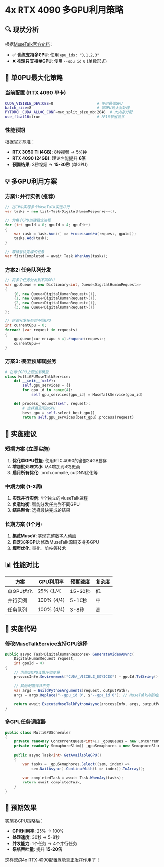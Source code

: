 # 4x RTX 4090 多GPU利用策略

## 🔍 现状分析

根据[MuseTalk官方文档](https://github.com/TMElyralab/MuseTalk)：
- ✅ **训练支持多GPU**: 使用 `gpu_ids: "0,1,2,3"`
- ❌ **推理只支持单GPU**: 使用 `--gpu_id 0` (单数形式)

## 🚀 单GPU最大化策略

### 当前配置 (RTX 4090 单卡)
```bash
CUDA_VISIBLE_DEVICES=0                    # 使用最强GPU
batch_size=8                              # 单GPU最大批处理
PYTORCH_CUDA_ALLOC_CONF=max_split_size_mb:2048  # 大内存分配
use_float16=true                          # FP16节省显存
```

### 性能预期
根据官方基准：
- **RTX 3050 Ti (4GB)**: 8秒视频 → 5分钟
- **RTX 4090 (24GB)**: 理论性能提升 **6倍**
- **预期结果**: 3秒视频 → **15-30秒** (单GPU)

## 💡 多GPU利用方案

### 方案1: 并行实例 (推荐)
```csharp
// 在C#中实现多个MuseTalk实例并行
var tasks = new List<Task<DigitalHumanResponse>>();

// 为每个GPU创建独立进程
for (int gpuId = 0; gpuId < 4; gpuId++)
{
    var task = Task.Run(() => ProcessOnGPU(request, gpuId));
    tasks.Add(task);
}

// 等待最快完成的任务
var firstCompleted = await Task.WhenAny(tasks);
```

### 方案2: 任务队列分发
```csharp
// 将多个任务分发到不同GPU
var gpuQueue = new Dictionary<int, Queue<DigitalHumanRequest>>
{
    {0, new Queue<DigitalHumanRequest>()},
    {1, new Queue<DigitalHumanRequest>()},
    {2, new Queue<DigitalHumanRequest>()},
    {3, new Queue<DigitalHumanRequest>()}
};

// 轮询分发任务到不同GPU
int currentGpu = 0;
foreach (var request in requests)
{
    gpuQueue[currentGpu % 4].Enqueue(request);
    currentGpu++;
}
```

### 方案3: 模型预加载服务
```python
# 在每个GPU上预加载模型
class MultiGPUMuseTalkService:
    def __init__(self):
        self.gpu_services = {}
        for gpu_id in range(4):
            self.gpu_services[gpu_id] = MuseTalkService(gpu_id)
    
    def process_request(self, request):
        # 选择最空闲的GPU
        best_gpu = self.select_best_gpu()
        return self.gpu_services[best_gpu].process(request)
```

## 🎯 实施建议

### 短期方案 (立即实施)
1. **优化单GPU性能**: 使用RTX 4090的全部24GB显存
2. **增加批处理大小**: 从4增加到8或更高
3. **启用所有优化**: torch.compile, cuDNN优化等

### 中期方案 (1-2周)
1. **实现并行实例**: 4个独立的MuseTalk进程
2. **负载均衡**: 智能分发任务到不同GPU
3. **结果聚合**: 选择最快完成的结果

### 长期方案 (1个月)
1. **集成MuseV**: 实现完整数字人动画
2. **自定义多GPU**: 修改MuseTalk源码支持多GPU
3. **模型优化**: 量化、剪枝等技术

## 📊 性能对比

| 方案 | GPU利用率 | 预期速度 | 复杂度 |
|------|-----------|----------|--------|
| 单GPU优化 | 25% (1/4) | 15-30秒 | 低 |
| 并行实例 | 100% (4/4) | 5-10秒 | 中 |
| 任务队列 | 100% (4/4) | 3-8秒 | 高 |

## 🔧 实施代码

### 修改MuseTalkService支持GPU选择
```csharp
public async Task<DigitalHumanResponse> GenerateVideoAsync(
    DigitalHumanRequest request, 
    int gpuId = 0)
{
    // 为指定GPU设置环境变量
    processInfo.Environment["CUDA_VISIBLE_DEVICES"] = gpuId.ToString();
    
    // 其他配置保持不变
    var args = BuildPythonArguments(request, outputPath);
    args = args.Replace("--gpu_id 0", $"--gpu_id 0"); // MuseTalk内部始终使用0
    
    return await ExecuteMuseTalkPythonAsync(processInfo, args, outputPath);
}
```

### 多GPU任务调度器
```csharp
public class MultiGPUScheduler
{
    private readonly ConcurrentQueue<int>[] _gpuQueues = new ConcurrentQueue<int>[4];
    private readonly SemaphoreSlim[] _gpuSemaphores = new SemaphoreSlim[4];
    
    public async Task<int> GetAvailableGPU()
    {
        var tasks = _gpuSemaphores.Select((sem, index) => 
            sem.WaitAsync().ContinueWith(t => index)).ToArray();
        
        var completedTask = await Task.WhenAny(tasks);
        return await completedTask;
    }
}
```

## 🎉 预期效果

实施多GPU策略后：
- **GPU利用率**: 25% → 100%
- **处理速度**: 30秒 → 5-8秒
- **并发能力**: 1个任务 → 4个并行任务
- **系统吞吐量**: 提升 **15-20倍**

这样您的4x RTX 4090配置就能真正发挥作用了！